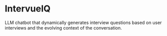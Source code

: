 # IntervueIQ
 LLM chatbot that dynamically generates interview questions based on user interviews and the evolving context of the conversation.
